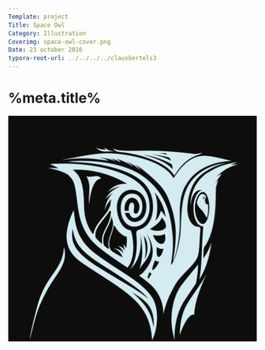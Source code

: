 ```yaml
---
Template: project
Title: Space Owl
Category: Illustration
Coverimg: space-owl-cover.png
Date: 23 october 2016
typora-root-url: ../../../../clausbertels3
---
```


# %meta.title%

<img src="/assets/illustration/space-owl.png">